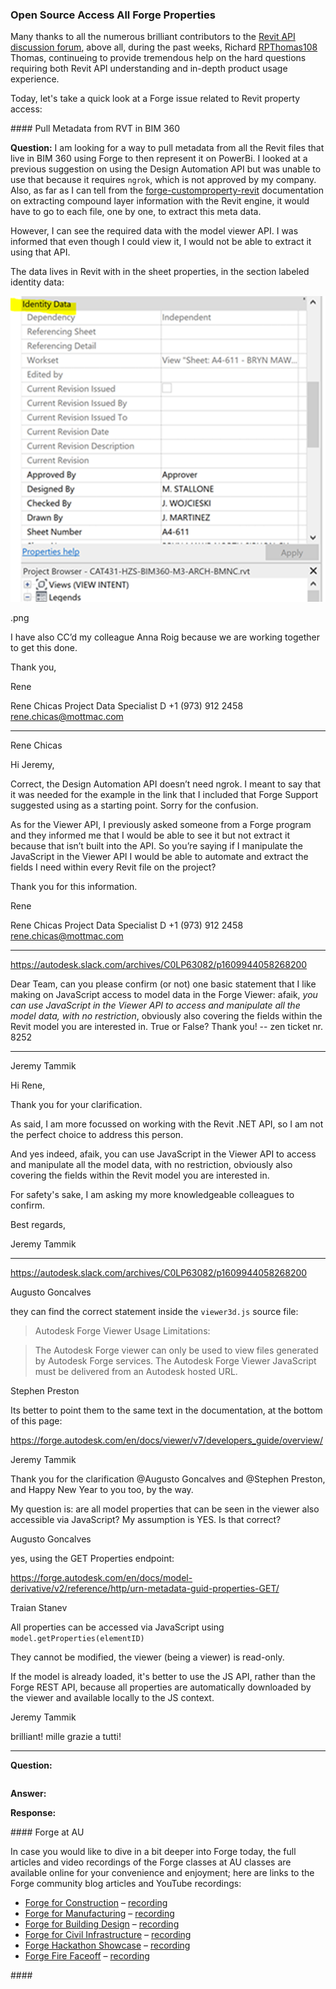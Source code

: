 <head>
<meta http-equiv="Content-Type" content="text/html; charset=utf-8">
<link rel="stylesheet" type="text/css" href="bc.css">
<script src="https://cdn.rawgit.com/google/code-prettify/master/loader/run_prettify.js" type="text/javascript"></script>
</head>

<!---

- 8252 [Autodesk support]

- Forge at AU video links
  Sanjana Chand <sanjana.chand@autodesk.com>

  
twitter:

 with the #RevitAPI @AutodeskForge @AutodeskRevit #bim #DynamoBim #ForgeDevCon 

&ndash; ...

linkedin:

#bim #DynamoBim #ForgeDevCon #Revit #API #IFC #SDK #AI #VisualStudio #Autodesk #AEC #adsk 

the [Revit API discussion forum](http://forums.autodesk.com/t5/revit-api-forum/bd-p/160) thread

<center>
<img src="img/" alt="" title="" width="600"/>
<p style="font-size: 80%; font-style:italic"></p>
<p style="font-size: 80%; font-style:italic">
<a href=""></a>
</p>
</center>

-->

### Open Source Access All Forge Properties

Many thanks to all the numerous brilliant contributors to
the [Revit API discussion forum](http://forums.autodesk.com/t5/revit-api-forum/bd-p/160),
above all, during the past weeks,
Richard [RPThomas108](https://forums.autodesk.com/t5/user/viewprofilepage/user-id/1035859) Thomas,
continueing to provide tremendous help on the hard questions requiring both Revit API understanding and in-depth product usage experience.

Today, let's take a quick look at a Forge issue related to Revit property access:





####<a name="2"></a> Pull Metadata from RVT in BIM 360

**Question:** I am looking for a way to pull metadata from all the Revit files that live in BIM 360 using Forge to then represent it on PowerBi.
I looked at a previous suggestion on using the Design Automation API but was unable to use that because it requires `ngrok`, which is not approved by my company.
Also, as far as I can tell from the [forge-customproperty-revit](https://github.com/augustogoncalves/forge-customproperty-revit) documentation on extracting compound layer information with the Revit engine, it would have to go to each file, one by one, to extract this meta data.

However, I can see the required data with the model viewer API. I was informed that even though I could view it, I would not be able to extract it using that API.

The data lives in Revit with in the sheet properties, in the section labeled identity data:

<center>
<img src="img/rvt_sheet_property_identity_data.png" alt="Revit sheet property identity data" title="Revit sheet property identity data" width="600"/> <!-- 783 -->
</center>

.png

I have also CC’d my colleague Anna Roig because we are working together to get this done.

Thank you,

Rene

Rene Chicas
Project Data Specialist
D +1 (973) 912 2458     
rene.chicas@mottmac.com

-----------------------------------------------------------------------
Rene Chicas
 
Hi Jeremy,

Correct, the Design Automation API doesn’t need ngrok. I meant to say that it was needed for the example in the link that I included that Forge Support suggested using as a starting point. Sorry for the confusion.

As for the Viewer API, I previously asked someone from a Forge program and they informed me that I would be able to see it but not extract it because that isn’t built into the API. So you’re saying if I manipulate the JavaScript in the Viewer API I would be able to automate and extract the fields I need within every Revit file on the project?

Thank you for this information.

Rene

Rene Chicas
Project Data Specialist
D +1 (973) 912 2458     
rene.chicas@mottmac.com

-----------------------------------------------------------------------
https://autodesk.slack.com/archives/C0LP63082/p1609944058268200

Dear Team, can you please confirm (or not) one basic statement that I like making on JavaScript access to model data in the Forge Viewer: afaik, *you can use JavaScript in the Viewer API to access and manipulate all the model data, with no restriction*, obviously also covering the fields within the Revit model you are interested in. True or False? Thank you! -- zen ticket nr. 8252

-----------------------------------------------------------------------
Jeremy Tammik

Hi Rene,

Thank you for your clarification.

As said, I am more focussed on working with the Revit .NET API, so I am not the perfect choice to address this person.

And yes indeed, afaik, you can use JavaScript in the Viewer API to access and manipulate all the model data, with no restriction, obviously also covering the fields within the Revit model you are interested in.

For safety's sake, I am asking my more knowledgeable colleagues to confirm.

Best regards,

Jeremy Tammik

-----------------------------------------------------------------------
https://autodesk.slack.com/archives/C0LP63082/p1609944058268200

Augusto Goncalves

they can find the correct statement inside the `viewer3d.js` source file:

> Autodesk Forge Viewer Usage Limitations:

> The Autodesk Forge viewer can only be used to view files generated by Autodesk Forge services. The Autodesk Forge Viewer JavaScript must be delivered from an Autodesk hosted URL.

Stephen Preston

Its better to point them to the same text in the documentation, at the bottom of this page:

https://forge.autodesk.com/en/docs/viewer/v7/developers_guide/overview/

Jeremy Tammik

Thank you for the clarification @Augusto Goncalves and @Stephen Preston, and Happy New Year to you too, by the way.

My question is: are all model properties that can be seen in the viewer also accessible via JavaScript? My assumption is YES. Is that correct?

Augusto Goncalves

yes, using the GET Properties endpoint:

https://forge.autodesk.com/en/docs/model-derivative/v2/reference/http/urn-metadata-guid-properties-GET/

Traian Stanev

All properties can be accessed via JavaScript using `model.getProperties(elementID)`

They cannot be modified, the viewer (being a viewer) is read-only.

If the model is already loaded, it's better to use the JS API, rather than the Forge REST API, because all properties are automatically downloaded by the viewer and available locally to the JS context.

Jeremy Tammik

brilliant! mille grazie a tutti!

-----------------------------------------------------------------------

**Question:** 

<pre class="code">
</pre>


**Answer:** 




**Response:** 


####<a name="3"></a> Forge at AU

In case you would like to dive in a bit deeper into Forge today, the full articles and video recordings of the Forge classes at AU classes are available online for your convenience and enjoyment;
here are links to the Forge community blog articles and YouTube recordings:

- [Forge for Construction](https://forge.autodesk.com/blog/forge-construction-au-continuous-learning) &ndash; [recording](https://youtu.be/UKp7Dh_-usU)
- [Forge for Manufacturing](https://forge.autodesk.com/blog/forge-manufacturing-au-continuous-learning) &ndash; [recording](https://youtu.be/Kh_x_WtWITg)
- [Forge for Building Design](https://forge.autodesk.com/blog/forge-building-design-au-continuous-learning) &ndash; [recording](https://youtu.be/FFQdgEmFAxY)
- [Forge for Civil Infrastructure](https://forge.autodesk.com/blog/forge-civil-infrastructure-au-continuous-learning) &ndash; [recording](https://youtu.be/bKlgSl60m_0)
- [Forge Hackathon Showcase](https://forge.autodesk.com/blog/congrats-winners-forge-hackathon) &ndash; [recording](https://youtu.be/szsBtcYULuU)
- [Forge Fire Faceoff](https://forge.autodesk.com/blog/forge-fire-faceoff-exclusively-autodesk-university) &ndash; [recording](https://youtu.be/ma1ImLjtrJ0)




####<a name="5"></a> 

